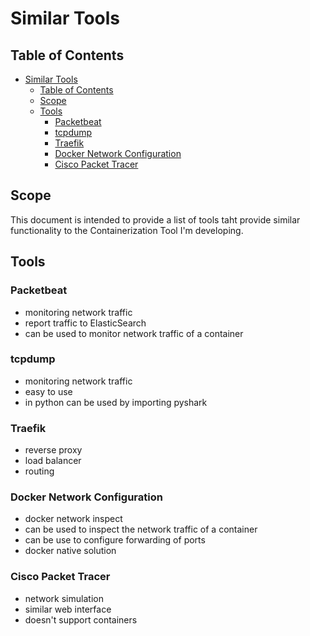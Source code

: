 # Similar Tools

## Table of Contents

- [Similar Tools](#similar-tools)
  - [Table of Contents](#table-of-contents)
  - [Scope](#scope)
  - [Tools](#tools)
    - [Packetbeat](#packetbeat)
    - [tcpdump](#tcpdump)
    - [Traefik](#traefik)
    - [Docker Network Configuration](#docker-network-configuration)
    - [Cisco Packet Tracer](#cisco-packet-tracer)

## Scope

This document is intended to provide a list of tools taht provide
similar functionality to the Containerization Tool I'm developing.

## Tools

### Packetbeat

- monitoring network traffic
- report traffic to ElasticSearch
- can be used to monitor network traffic of a container

### tcpdump

- monitoring network traffic
- easy to use
- in python can be used by importing pyshark

### Traefik

- reverse proxy
- load balancer
- routing

### Docker Network Configuration

- docker network inspect
- can be used to inspect the network traffic of a container
- can be use to configure forwarding of ports
- docker native solution


### Cisco Packet Tracer

- network simulation
- similar web interface
- doesn't support containers